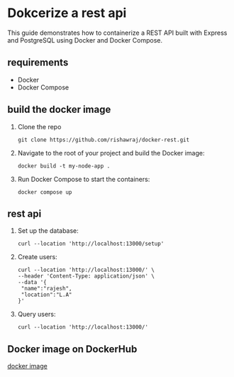 # Dokcerize a rest api

This guide demonstrates how to containerize a REST API built with Express and PostgreSQL using Docker and Docker Compose.

## requirements

- Docker
- Docker Compose

## build the docker image

1. Clone the repo

   ```
   git clone https://github.com/rishawraj/docker-rest.git
   ```

1. Navigate to the root of your project and build the Docker image:

   ```
   docker build -t my-node-app .
   ```

1. Run Docker Compose to start the containers:

   ```
   docker compose up
   ```

## rest api

1. Set up the database:

   ```
   curl --location 'http://localhost:13000/setup'
   ```

1. Create users:

   ```
   curl --location 'http://localhost:13000/' \
   --header 'Content-Type: application/json' \
   --data '{
    "name":"rajesh",
    "location":"L.A"
   }'
   ```

1. Query users:

   ```
   curl --location 'http://localhost:13000/'
   ```

## Docker image on DockerHub

[docker image](https://hub.docker.com/repository/docker/rishawraj/my-node-app/general)
